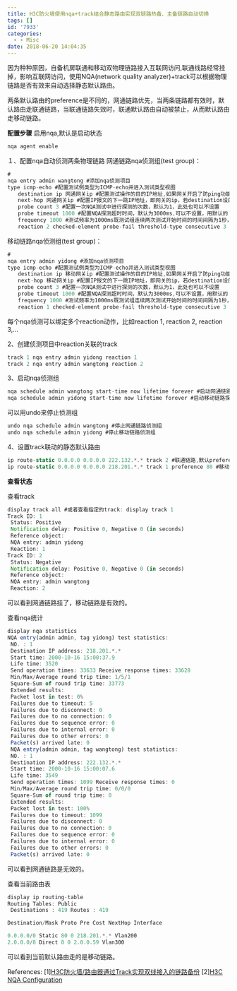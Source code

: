 ```yaml
---
title: H3C防火墙使用nqa+track结合静态路由实现双链路热备、主备链路自动切换
tags: []
id: '7933'
categories:
  - - Misc
date: 2018-06-20 14:04:35
---
```



<!-- more -->
因为种种原因，自备机房联通和移动双物理链路接入互联网访问,联通线路经常挂掉，影响互联网访问，使用NQA(network quality analyzer)+track可以根据物理链路是否有效来自动选择静态默认路由。

两条默认路由的preference是不同的，网通链路优先，当两条链路都有效时，默认路由走联通链路，当联通链路失效时，联通默认路由自动被禁止，从而默认路由走移动链路。

**配置步骤**
启用nqa,默认是启动状态
```js
nqa agent enable
```

１、配置nqa自动侦测两条物理链路
网通链路nqa侦测组(test group)：
```js
#
nqa entry admin wangtong #添加nqa侦测项目
type icmp-echo #配置测试例类型为ICMP-echo并进入测试类型视图
　　destination ip 网通网关ip #配置测试操作的目的IP地址,如果网关开启了防ping功能，是ping不通的，必须设置其他一个可以ping通的地址
　　next-hop 网通网关ip #配置IP报文的下一跳IP地址，即网关的ip，若destination设的是网关ip，可以不配置，若destination不是网关ip，则必须配置
　　probe count 3 #配置一次NQA测试中进行探测的次数，默认为1，此处也可以不设置
　　probe timeout 1000 #配置NQA探测超时时间，默认为3000ms,可以不设置，用默认的
　　frequency 1000 #测试频率为1000ms既测试组连续两次测试开始时间的时间间隔为1秒，最好设置下
　　reaction 2 checked-element probe-fail threshold-type consecutive 3 action-type trigger-only #建立联动项2，既如果连续测试3次失败则触发相关动作。每个测试组可以有多条reaction，分别指定不同的编号即可。
```
移动链路nqa侦测组(test group)：
```js
#
nqa entry admin yidong #添加nqa侦测项目
type icmp-echo #配置测试例类型为ICMP-echo并进入测试类型视图
　　destination ip 移动网关ip #配置测试操作的目的IP地址,如果网关开启了防ping功能，是ping不通的，必须设置其他一个可以ping通的地址
　　next-hop 移动网关ip #配置IP报文的下一跳IP地址，即网关的ip，若destination设的是网关ip，可以不配置，若destination不是网关ip，则必须配置
　　probe count 3 #配置一次NQA测试中进行探测的次数，默认为1，此处也可以不设置
　　probe timeout 1000 #配置NQA探测超时时间，默认为3000ms,可以不设置，用默认的
　　frequency 1000 #测试频率为1000ms既测试组连续两次测试开始时间的时间间隔为1秒，最好设置下
　　reaction 1 checked-element probe-fail threshold-type consecutive 3 action-type trigger-only #建立联动项1，既如果连续测试3次失败则触发相关动作
```

每个nqa侦测可以绑定多个reaction动作，比如reaction 1, reaction 2, reaction 3,...

2、创建侦测项目中reaction关联的track
```js
track 1 nqa entry admin yidong reaction 1
track 2 nqa entry admin wangtong reaction 2
```

3、启动nqa侦测组
```js
nqa schedule admin wangtong start-time now lifetime forever #启动网通链路探测组
nqa schedule admin yidong start-time now lifetime forever #启动移动链路探测组
```

可以用undo来停止侦测组
```js
undo nqa schedule admin wangtong #停止网通链路侦测组
undo nqa schedule admin yidong #停止移动链路侦测组
```

4、设置track联动的静态默认路由
```js
ip route-static 0.0.0.0 0.0.0.0 222.132.*.* track 2 #联通链路,默认preferece为60,低于80，所以优先使用联通链路
ip route-static 0.0.0.0 0.0.0.0 218.201.*.* track 1 preference 80 #移动链路，备份线路
```

**查看状态**

查看track
```js
display track all #或者查看指定的track: display track 1
Track ID: 1
 Status: Positive
 Notification delay: Positive 0, Negative 0 (in seconds)
 Reference object:
 NQA entry: admin yidong
 Reaction: 1
Track ID: 2
 Status: Negative
 Notification delay: Positive 0, Negative 0 (in seconds)
 Reference object:
 NQA entry: admin wangtong
 Reaction: 2
```

可以看到网通链路挂了，移动链路是有效的。

查看nqa统计
```js
display nqa statistics
NQA entry(admin admin, tag yidong) test statistics:
 NO. : 1
 Destination IP address: 218.201.*.* 
 Start time: 2000-10-16 15:00:37.9 
 Life time: 3520 
 Send operation times: 33633 Receive response times: 33628 
 Min/Max/Average round trip time: 1/5/1 
 Square-Sum of round trip time: 33773 
 Extended results:
 Packet lost in test: 0% 
 Failures due to timeout: 5
 Failures due to disconnect: 0 
 Failures due to no connection: 0
 Failures due to sequence error: 0 
 Failures due to internal error: 0
 Failures due to other errors: 0
 Packet(s) arrived late: 0
 NQA entry(admin admin, tag wangtong) test statistics:
 NO. : 1
 Destination IP address: 222.132.*.* 
 Start time: 2000-10-16 15:00:07.6 
 Life time: 3549 
 Send operation times: 1099 Receive response times: 0 
 Min/Max/Average round trip time: 0/0/0 
 Square-Sum of round trip time: 0 
 Extended results:
 Packet lost in test: 100% 
 Failures due to timeout: 1099
 Failures due to disconnect: 0 
 Failures due to no connection: 0
 Failures due to sequence error: 0 
 Failures due to internal error: 0
 Failures due to other errors: 0
 Packet(s) arrived late: 0
```
可以看到网通链路是无效的。

查看当前路由表
```js
display ip routing-table
Routing Tables: Public
 Destinations : 419 Routes : 419

Destination/Mask Proto Pre Cost NextHop Interface

0.0.0.0/0 Static 80 0 218.201.*.* Vlan200
2.0.0.0/8 Direct 0 0 2.0.0.59 Vlan300

```
可以看到当前默认路由走的是移动链路。

References:
\[1\][H3C防火墙/路由器通过Track实现双线接入的链路备份](https://www.iyunv.com/thread-70703-1-1.html)
\[2\][H3C NQA Configuration](http://www.h3c.com.hk/Technical_Support___Documents/Technical_Documents/Security_Products/H3C_SecPath_F1000-E/Configuration/Operation_Manual/H3C_SecPath_High-End_OM(F3169_F3207)-5PW106/05/201109/725892_1285_0.htm)